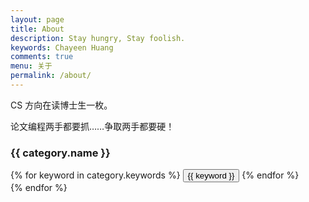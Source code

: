 ```yaml
---
layout: page
title: About
description: Stay hungry, Stay foolish.
keywords: Chayeen Huang
comments: true
menu: 关于
permalink: /about/
---
```


CS 方向在读博士生一枚。

论文编程两手都要抓……争取两手都要硬！

<!-- ## 联系

{% for website in site.data.social %}
* {{ website.sitename }}：[@{{ website.name }}]({{ website.url }})
{% endfor %}

## Skill Keywords

{% for category in site.data.skills %}
 -->


### {{ category.name }}
<div class="btn-inline">
{% for keyword in category.keywords %}
<button class="btn btn-outline" type="button">{{ keyword }}</button>
{% endfor %}
</div>
{% endfor %}
